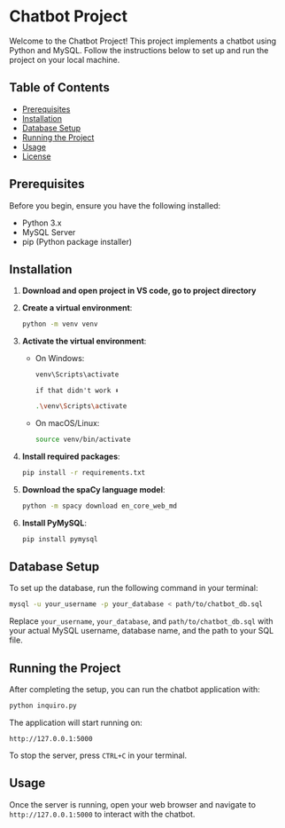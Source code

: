 # Chatbot Project

Welcome to the Chatbot Project! This project implements a chatbot using Python and MySQL. Follow the instructions below to set up and run the project on your local machine.

## Table of Contents

- [Prerequisites](#prerequisites)
- [Installation](#installation)
- [Database Setup](#database-setup)
- [Running the Project](#running-the-project)
- [Usage](#usage)
- [License](#license)

## Prerequisites

Before you begin, ensure you have the following installed:

- Python 3.x
- MySQL Server
- pip (Python package installer)

## Installation

1. **Download and open project in VS code, go to project directory**

2. **Create a virtual environment**:
   ```bash
   python -m venv venv
   ```

3. **Activate the virtual environment**:
   - On Windows:
     ```bash
     venv\Scripts\activate
     ```
     `if that didn't work ⬇️`
     ```bash
     .\venv\Scripts\activate
     ```

   - On macOS/Linux:
     ```bash
     source venv/bin/activate
     ```

4. **Install required packages**:
   ```bash
   pip install -r requirements.txt
   ```

5. **Download the spaCy language model**:
   ```bash
   python -m spacy download en_core_web_md
   ```

6. **Install PyMySQL**:
   ```bash
   pip install pymysql
   ```

## Database Setup

To set up the database, run the following command in your terminal:

```bash
mysql -u your_username -p your_database < path/to/chatbot_db.sql
```

Replace `your_username`, `your_database`, and `path/to/chatbot_db.sql` with your actual MySQL username, database name, and the path to your SQL file.

## Running the Project

After completing the setup, you can run the chatbot application with:

```bash
python inquiro.py
```

The application will start running on:

```
http://127.0.0.1:5000
```

To stop the server, press `CTRL+C` in your terminal.

## Usage

Once the server is running, open your web browser and navigate to `http://127.0.0.1:5000` to interact with the chatbot.